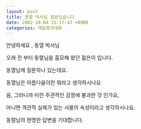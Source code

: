 ```yaml
---
layout: post
title: 동열 박사님 질문있습니다
date: 2002-10-04 15:17:43 +0900
categories: 깨달음의대화
---
```

안녕하세요 , 동열 박사님
  
오래 전 부터 동렬님을 흠모해 왔던 젊은이 입니다.
  
동열님께 질문하나 있는데요.
  
동열님은 아름다움이란 뭐라고 생각하시나요
  

   
음, 그러니까 미란 주관적인 감정에 불과한 것 인가요,
   
아니면 객관적 실체가 있는 사물의 속성이라고 생각하시나요.
   
동렬님의 현명한 답변을 기대합니다.